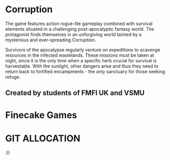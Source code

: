 # Corruption
The game features action rogue-lite gameplay combined with survival elements
situated in a challenging post-apocalyptic fantasy world. The protagonist
finds themselves in an unforgiving world tainted by a mysterious and
ever-spreading Corruption.

Survivors of the apocalypse regularly venture on expeditions to scavenge
resources in the infected wastelands. These missions must be taken at night,
since it is the only time when a specific herb crucial for survival is harvestable.
With the sunlight, other dangers arise and thus they need to return back to
fortified encampments - the only sanctuary for those seeking refuge.


## Created by students of FMFI UK and VSMU


# Finecake Games


# GIT ALLOCATION
:))
